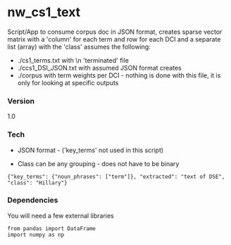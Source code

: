 # nw_cs1_text

Script/App to consume corpus doc in JSON format, creates sparse vector matrix
with a 'column' for each term and row for each DCI and a separate list (array)
with the 'class'
assumes the following:

- ./cs1_terms.txt with \n 'terminated' file
- ./ccs1_DSI_JSON.txt with assumed JSON format
creates
- ./corpus with term weights per DCI - nothing is done with this
file, it is only for looking at specific outputs


### Version
1.0

### Tech

* JSON format - ('key_terms' not used in this script)

* Class can be any grouping - does not have to be binary
```
{"key_terms": {"noun_phrases": ["term"]}, "extracted": "text of DSE", "class": "Hillary"}
```
### Dependencies

You will need a few external libraries

```
from pandas import DataFrame
import numpy as np

```



